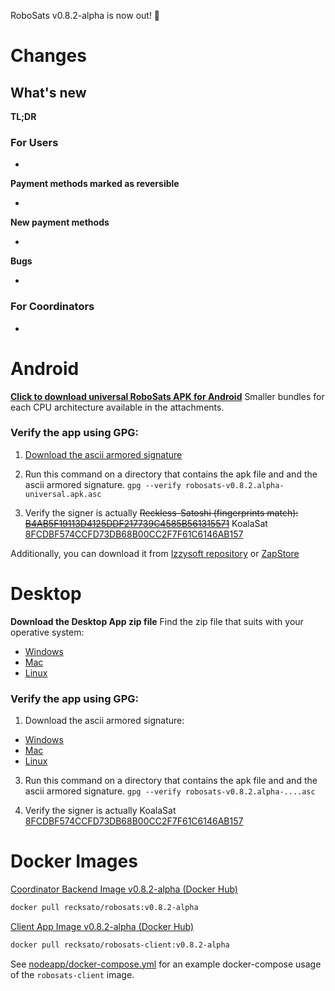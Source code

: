 RoboSats v0.8.2-alpha is now out! :rocket:

# Changes
## What's new

**TL;DR**

### For Users
-

**Payment methods marked as reversible**

-

**New payment methods**

-

**Bugs**

-

### For Coordinators
-

# Android

**[Click to download universal RoboSats APK for Android](https://github.com/RoboSats/robosats/releases/download/v0.8.2-alpha/robosats-v0.8.2.alpha-universal.short_sha.apk)**
Smaller bundles for each CPU architecture available in the attachments.

### Verify the app using GPG:

1. [Download the ascii armored signature](https://github.com/Reckless-Satoshi/robosats/releases/download/v0.8.2-alpha/robosats-v0.8.2.alpha-universal.short_sha.apk.asc)

2. Run this command on a directory that contains the apk file and and the ascii armored signature.
`gpg --verify robosats-v0.8.2.alpha-universal.apk.asc`

3. Verify the signer is actually ~~Reckless-Satoshi (fingerprints match): [B4AB5F19113D4125DDF217739C4585B561315571](https://keys.openpgp.org/vks/v1/by-fingerprint/B4AB5F19113D4125DDF217739C4585B561315571)~~ KoalaSat [8FCDBF574CCFD73DB68B00CC2F7F61C6146AB157](https://keys.openpgp.org/vks/v1/by-fingerprint/8FCDBF574CCFD73DB68B00CC2F7F61C6146AB157)

Additionally, you can download it from [Izzysoft repository](https://apt.izzysoft.de/fdroid/) or [ZapStore](https://zapstore.dev/)

# Desktop

**Download the Desktop App zip file**
Find the zip file that suits with your operative system:

- [Windows](https://github.com/RoboSats/robosats/releases/download/v0.8.2-alpha/robosats-desktop-v0.8.2.alpha-win32-ia32.short_sha.zip)
- [Mac](https://github.com/RoboSats/robosats/releases/download/v0.8.2-alpha/robosats-desktop-v0.8.2.alpha-mac-darwin-x64.short_sha.zip)
- [Linux](https://github.com/RoboSats/robosats/releases/download/v0.8.2-alpha/robosats-desktop-v0.8.2.alpha-linux-x64.short_sha.zip)

### Verify the app using GPG:

1. Download the ascii armored signature:

- [Windows](https://github.com/RoboSats/robosats/releases/download/v0.8.2-alpha/robosats-desktop-v0.8.2.alpha-win32-ia32.short_sha.zip.asc)
- [Mac](https://github.com/RoboSats/robosats/releases/download/v0.8.2-alpha/robosats-desktop-v0.8.2.alpha-mac-darwin-x64.short_sha.zip.asc)
- [Linux](https://github.com/RoboSats/robosats/releases/download/v0.8.2-alpha/robosats-desktop-v0.8.2.alpha-linux-x64.short_sha.zip.asc)

3. Run this command on a directory that contains the apk file and and the ascii armored signature.
`gpg --verify robosats-v0.8.2.alpha-....asc`

4. Verify the signer is actually KoalaSat [8FCDBF574CCFD73DB68B00CC2F7F61C6146AB157](https://keys.openpgp.org/vks/v1/by-fingerprint/8FCDBF574CCFD73DB68B00CC2F7F61C6146AB157)

# Docker Images

[Coordinator Backend Image v0.8.2-alpha (Docker Hub)](https://hub.docker.com/r/recksato/robosats/tags?page=1&name=v0.8.2-alpha)


```bash
docker pull recksato/robosats:v0.8.2-alpha
```

[Client App Image v0.8.2-alpha (Docker Hub)](https://hub.docker.com/r/recksato/robosats-client/tags?page=1&name=v0.8.2-alpha)

```bash
docker pull recksato/robosats-client:v0.8.2-alpha
```

See [nodeapp/docker-compose.yml](https://github.com/Reckless-Satoshi/robosats/blob/2cd9d748706a8dcc0f03006b483acc6000e0572a/nodeapp/docker-compose.yml) for an example docker-compose usage of the `robosats-client` image.
